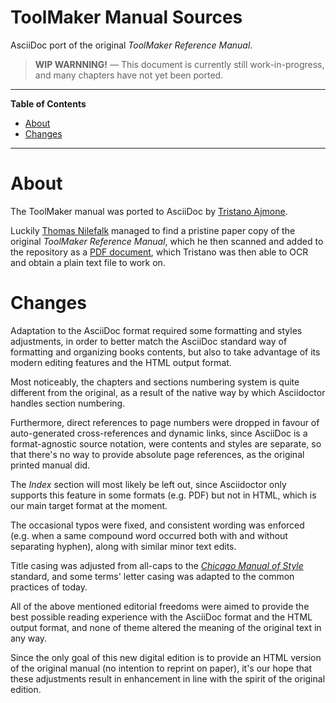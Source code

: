 # ToolMaker Manual Sources

AsciiDoc port of the original _ToolMaker Reference Manual_.

> **WIP WARNNING!** — This document is currently still work-in-progress, and many chapters have not yet been ported.

-----

**Table of Contents**

<!-- MarkdownTOC autolink="true" bracket="round" autoanchor="false" lowercase="only_ascii" uri_encoding="true" levels="1,2,3" -->

- [About](#about)
- [Changes](#changes)

<!-- /MarkdownTOC -->

-----

# About

The ToolMaker manual was ported to AsciiDoc by [Tristano Ajmone].

Luckily [Thomas Nilefalk] managed to find a pristine paper copy of the original _ToolMaker Reference Manual_, which he then scanned and added to the repository as a [PDF document], which Tristano was then able to OCR and obtain a plain text file to work on.


# Changes

Adaptation to the AsciiDoc format required some formatting and styles adjustments, in order to better match the AsciiDoc standard way of formatting and organizing books contents, but also to take advantage of its modern editing features and the HTML output format.

Most noticeably, the chapters and sections numbering system is quite different from the original, as a result of the native way by which Asciidoctor handles section numbering.

Furthermore, direct references to page numbers were dropped in favour of auto-generated cross-references and dynamic links, since AsciiDoc is a format-agnostic source notation, were contents and styles are separate, so that there's no way to provide absolute page references, as the original printed manual did.

The _Index_ section will most likely be left out, since Asciidoctor only supports this feature in some formats (e.g. PDF) but not in HTML, which is our main target format at the moment.

The occasional typos were fixed, and consistent wording was enforced (e.g. when a same compound word occurred both with and without separating hyphen), along with similar minor text edits.

Title casing was adjusted from all-caps to the _[Chicago Manual of Style]_ standard, and some terms' letter casing was adapted to the common practices of today.

All of the above mentioned editorial freedoms were aimed to provide the best possible reading experience with the AsciiDoc format and the HTML output format, and none of theme altered the meaning of the original text in any way.

Since the only goal of this new digital edition is to provide an HTML version of the original manual (no intention to reprint on paper), it's our hope that these adjustments result in enhancement in line with the spirit of the  original edition.

<!-----------------------------------------------------------------------------
                               REFERENCE LINKS
------------------------------------------------------------------------------>

[Chicago Manual of Style]: https://www.chicagomanualofstyle.org "Chicago Manual of Style website"

<!-- people -->

[Thomas Nilefalk]: https://github.com/thoni56 "View Thomas Nilefalk's GitHub profile"
[Tristano Ajmone]: https://github.com/tajmone "View Tristano Ajmone's GitHub profile"

<!-- project files and folders -->

[PDF document]: ../../doc/manual.pdf "View PDF document with scanned images of original ToolMaker Reference Manual"

<!-- EOF -->
